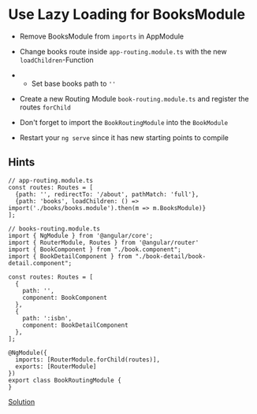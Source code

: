 # Use Lazy Loading for BooksModule
- Remove BooksModule from `imports` in AppModule
- Change books route inside `app-routing.module.ts` with the new `loadChildren`-Function
- - Set base books path to `''`
- Create a new Routing Module `book-routing.module.ts` and register the routes `forChild`
- Don't forget to import the `BookRoutingModule` into the `BookModule`

- Restart your `ng serve` since it has new starting points to compile

## Hints

```
// app-routing.module.ts
const routes: Routes = [
  {path: '', redirectTo: '/about', pathMatch: 'full'},
  {path: 'books', loadChildren: () => import('./books/books.module').then(m => m.BooksModule)}
];
```

```
// books-routing.module.ts
import { NgModule } from '@angular/core';
import { RouterModule, Routes } from '@angular/router'
import { BookComponent } from "./book.component";
import { BookDetailComponent } from "./book-detail/book-detail.component";

const routes: Routes = [
  {
    path: '',
    component: BookComponent
  },
  {
    path: ':isbn',
    component: BookDetailComponent
  },
];

@NgModule({
  imports: [RouterModule.forChild(routes)],
  exports: [RouterModule]
})
export class BookRoutingModule {
}
```
[Solution](https://github.com/martinakraus/bookmonkey-client/commit/65cb1ff6fa8c368b678024de081f8149212890b5)
